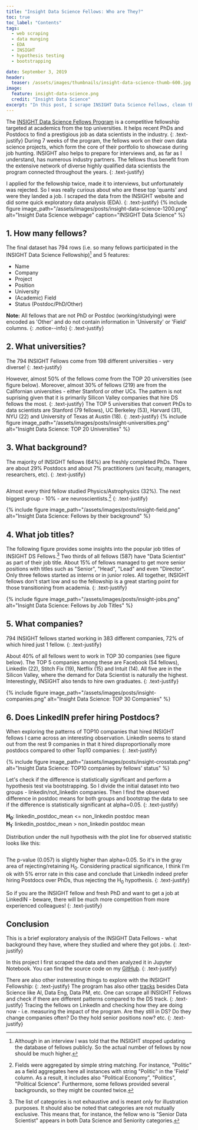```yaml
---
title: "Insight Data Science Fellows: Who are They?"
toc: true
toc_label: "Contents"
tags:
  - web scraping
  - data munging
  - EDA
  - INSIGHT
  - hypothesis testing
  - bootstrapping

date: September 3, 2019
header:
  teaser: /assets/images/thumbnails/insight-data-science-thumb-600.jpg
image:
  feature: insight-data-science.png
  credit: "Insight Data Science"
excerpt: "In this post, I scrape INSIGHT Data Science Fellows, clean the data, perform EDA and a hypothesis test via bootstrapping"
---
```


The [INSIGHT Data Science Fellows Program](https://www.insightdatascience.com) is a competitive fellowship targeted at academics from the top universities. It helps recent PhDs and Postdocs to find a prestigious job as data scientists in the industry. 
{: .text-justify}
During 7 weeks of the program,  the fellows work on their own data science projects, which form the core of their portfolio to showcase during job hunting. INSIGHT also helps to prepare for interviews and, as far as I understand, has numerous industry partners. The fellows thus benefit from the extensive network of diverse highly qualified data scientists the program connected throughout the years.
{: .text-justify}

I applied for the fellowship twice, made it to interviews, but unfortunately was rejected. So I was really curious about who are these top 'quants' and were they landed a job. I scraped the data from the INSIGHT website and did some quick exploratory data analysis (EDA). 
{: .text-justify}
{% include figure image_path="/assets/images/posts/insight-data-science-1200.png" alt="Insight Data Science webpage" caption="INSIGHT Data Science" %}


## 1. How many fellows?

The final dataset has 794 rows (i.e. so many fellows participated in the INSIGHT Data Science Fellowship)[^ft1] and 5 features:
* Name
* Company
* Project
* Position
* University
* (Academic) Field
* Status (Postdoc/PhD/Other)

<i class="far fa-sticky-note"></i> **Note:** All fellows that are not PhD or Postdoc (working/studying) were encoded as 'Other' and do not contain information in 'University' or 'Field' columns.
{: .notice--info}
{: .text-justify}


## 2. What universities?

The 794 INSIGHT Fellows come from 198 different universities - very diverse!
{: .text-justify} 
    
However, almost 50% of the fellows come from the TOP 20 universities (see figure below). Moreover, almost 30% of fellows (219) are from the Californian universities - either Stanford or other UCs. The pattern is not suprising given that it is primarily Silicon Valley companies that hire DS fellows the most. 
{: .text-justify}
The TOP 5 universities that convert PhDs to data scientists are Stanford (79 fellows), UC Berkeley (53), Harvard (31), NYU (22) and University of Texas at Austin (18).
{: .text-justify}
{% include figure image_path="/assets/images/posts/insight-universities.png" alt="Insight Data Science: TOP 20 Universities" %}

## 3. What background?

The majority of INSIGHT fellows (64%) are freshly completed PhDs. There are about 29% Postdocs and about 7% practitioners (uni faculty, managers, researchers, etc).
{: .text-justify}

<figure style="width: 40%" class="align-center">
  <img src="{{ site.url }}{{ site.baseurl }}/assets/images/posts/insight-status.png" alt="">
</figure> 

Almost every third fellow studied Physics/Astrophysics (32%). The next biggest group - 10% - are neuroscientists.[^ft2] 
{: .text-justify}

{% include figure image_path="/assets/images/posts/insight-field.png" alt="Insight Data Science: Fellows by their background" %}


## 4. What job titles?

The following figure provides some insights into the popular job titles of INSIGHT DS Fellows.[^ft3] Two thirds of all fellows (587) have "Data Scientist" as part of their job title. About 15% of fellows managed to get more senior positions with titles such as "Senior", "Head", "Lead" and even "Director". Only three fellows started as interns or in junior roles. All together, INSIGHT fellows don't start low and so the fellowship is a great starting point for those transitioning from academia. 
{: .text-justify} 

{% include figure image_path="/assets/images/posts/insight-jobs.png" alt="Insight Data Science: Fellows by Job Titles" %}

## 5. What companies?

794 INSIGHT fellows started working in 383 different companies, 72% of which hired just 1 fellow. 
{: .text-justify}

About 40% of all fellows went to work in TOP 30 companies (see figure below). The TOP 5 companies among these are Facebook (54 fellows), LinkedIn (22), Stitch Fix (19), Netflix (15) and Intuit (14). All five are in the Silicon Valley, where the demand for Data Scientist is naturally the highest. Interestingly, INSIGHT also tends to hire own graduates.
{: .text-justify} 

{% include figure image_path="/assets/images/posts/insight-companies.png" alt="Insight Data Science: TOP 30 Companies" %}


## 6. Does LinkedIN prefer hiring Postdocs?

When exploring the patterns of TOP10 companies that hired INSIGHT fellows I came across an interesting observation. LinkedIn seems to stand out from the rest 9 companies in that it hired disproportionally more postdocs compared to other Top10 companies:
{: .text-justify} 

{% include figure image_path="/assets/images/posts/insight-crosstab.png" alt="Insight Data Science: TOP10 companies by fellows' status" %}

Let's check if the difference is statistically significant and perform a hypothesis test via bootstrapping. So I divide the initial dataset into two groups - linkedin/not_linkedin companies. Then I find the observed difference in postdoc means for both groups and bootstrap the data to see if the difference is statistically significant at alpha=0.05.
{: .text-justify} 

**H<sub>0</sub>**: linkedin_postdoc_mean <= non_linkedin postdoc mean <br>
**H<sub>1</sub>**: linkedin_postdoc_mean > non_linkedin postdoc mean


Distribution under the null hypothesis with the plot line for observed statistic looks like this:

<figure style="width: 70%" class="align-center">
  <img src="{{ site.url }}{{ site.baseurl }}/assets/images/posts/insight-linkedin-H0.png" alt="">
</figure> 

The p-value (0.057) is slightly higher than alpha=0.05. So it's in the gray area of rejecting/retaining H<sub>0</sub>. Considering practical significance, I think I'm ok with 5% error rate in this case and conclude that LinkedIn indeed prefer hiring Postdocs over PhDs, thus rejecting the H<sub>0</sub> hypothesis.
{: .text-justify}

So if you are the INSIGHT fellow and fresh PhD and want to get a job at LinkedIN - beware, there will be much more competition from more experienced colleagues!
{: .text-justify}

## Conclusion

This is a brief exploratory analysis of the INSIGHT Data Fellows - what background they have, where they studied and where they got jobs. 
{: .text-justify} 

In this project I first scraped the data and then analyzed it in Jupyter Notebook. You can find the source code on my [GitHub](https://github.com/k-bosko/insight_fellows).
{: .text-justify} 

There are also other insteresting things to explore with the INSIGHT Fellowship:
{: .text-justify} 
The program has also other [tracks](https://www.insightdatascience.com/fellows) besides Data Science like AI, Data Eng, Data PM, etc. One can scrape all INSIGHT Fellows and check if there are different patterns compared to the DS track.
{: .text-justify} 
Tracing the fellows on LinkedIn and checking how they are doing now - i.e. measuring the impact of the program. Are they still in DS? Do they change companies often? Do they hold senior positions now? etc.
{: .text-justify} 
&nbsp;
&nbsp;
&nbsp;
&nbsp;


[^ft1]: Although in an interview I was told that the INSIGHT stopped updating the database of fellows publicly. So the actual number of fellows by now should be much higher. 

[^ft2]: Fields were aggregated by simple string matching. For instance, "Politic" as a field aggregates here all instances with string "Politic" in the 'Field' column. As a result, it includes also "Political Economy", "Politics", "Political Science".  Furthermore, some fellows provided several backgrounds, so they might be counted twice. 

[^ft3]: The list of categories is not exhaustive and is meant only for illustration purposes. It should also be noted that categories are not mutually exclusive. This means that, for instance, the fellow wno is "Senior Data Scientist" appears in both Data Science and Seniority categories.